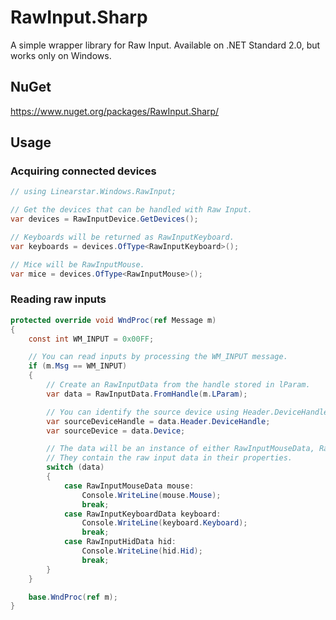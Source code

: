 ﻿# RawInput.Sharp

A simple wrapper library for Raw Input.
Available on .NET Standard 2.0, but works only on Windows.

## NuGet

https://www.nuget.org/packages/RawInput.Sharp/

## Usage

### Acquiring connected devices

```cs
// using Linearstar.Windows.RawInput;

// Get the devices that can be handled with Raw Input.
var devices = RawInputDevice.GetDevices();

// Keyboards will be returned as RawInputKeyboard.
var keyboards = devices.OfType<RawInputKeyboard>();

// Mice will be RawInputMouse.
var mice = devices.OfType<RawInputMouse>();
```

### Reading raw inputs

```cs
protected override void WndProc(ref Message m)
{
    const int WM_INPUT = 0x00FF;

    // You can read inputs by processing the WM_INPUT message.
    if (m.Msg == WM_INPUT)
    {
        // Create an RawInputData from the handle stored in lParam.
        var data = RawInputData.FromHandle(m.LParam);

        // You can identify the source device using Header.DeviceHandle or just Device.
        var sourceDeviceHandle = data.Header.DeviceHandle;
        var sourceDevice = data.Device;

        // The data will be an instance of either RawInputMouseData, RawInputKeyboardData, or RawInputHidData.
        // They contain the raw input data in their properties.
        switch (data)
        {
            case RawInputMouseData mouse:
                Console.WriteLine(mouse.Mouse);
                break;
            case RawInputKeyboardData keyboard:
                Console.WriteLine(keyboard.Keyboard);
                break;
            case RawInputHidData hid:
                Console.WriteLine(hid.Hid);
                break;
        }
    }

    base.WndProc(ref m);
}
```
